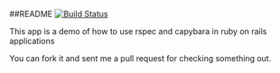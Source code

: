 ##README
[![Build Status](https://travis-ci.org/aneesh/blogger_app.svg?branch=master)](https://travis-ci.org/aneesh/blogger_app)

This app is a demo of how to use rspec and capybara in ruby on rails applications


You can fork it and sent me a pull request for checking something out.

 
